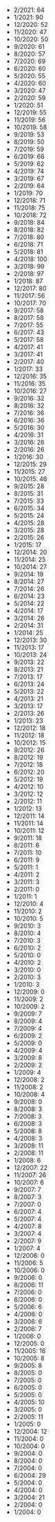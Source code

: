 *  2/2021: 64
*  1/2021: 90
*  12/2020: 52
*  11/2020: 47
*  10/2020: 50
*  9/2020: 61
*  8/2020: 57
*  7/2020: 69
*  6/2020: 60
*  5/2020: 55
*  4/2020: 60
*  3/2020: 47
*  2/2020: 59
*  1/2020: 51
*  12/2019: 55
*  11/2019: 56
*  10/2019: 58
*  9/2019: 53
*  8/2019: 50
*  7/2019: 59
*  6/2019: 66
*  5/2019: 62
*  4/2019: 74
*  3/2019: 67
*  2/2019: 64
*  1/2019: 70
*  12/2018: 71
*  11/2018: 75
*  10/2018: 72
*  9/2018: 84
*  8/2018: 82
*  7/2018: 80
*  6/2018: 71
*  5/2018: 81
*  4/2018: 100
*  3/2018: 99
*  2/2018: 97
*  1/2018: 87
*  12/2017: 80
*  11/2017: 56
*  10/2017: 70
*  9/2017: 58
*  8/2017: 58
*  7/2017: 55
*  6/2017: 43
*  5/2017: 58
*  4/2017: 41
*  3/2017: 41
*  2/2017: 40
*  1/2017: 33
*  12/2016: 35
*  11/2016: 35
*  10/2016: 27
*  9/2016: 32
*  8/2016: 32
*  7/2016: 36
*  6/2016: 36
*  5/2016: 30
*  4/2016: 31
*  3/2016: 26
*  2/2016: 26
*  1/2016: 30
*  12/2015: 29
*  11/2015: 27
*  10/2015: 46
*  9/2015: 28
*  8/2015: 31
*  7/2015: 33
*  6/2015: 34
*  5/2015: 24
*  4/2015: 28
*  3/2015: 28
*  2/2015: 26
*  1/2015: 17
*  12/2014: 20
*  11/2014: 25
*  10/2014: 27
*  9/2014: 19
*  8/2014: 27
*  7/2014: 26
*  6/2014: 23
*  5/2014: 22
*  4/2014: 17
*  3/2014: 26
*  2/2014: 31
*  1/2014: 25
*  12/2013: 30
*  11/2013: 17
*  10/2013: 24
*  9/2013: 22
*  8/2013: 21
*  7/2013: 17
*  6/2013: 24
*  5/2013: 22
*  4/2013: 21
*  3/2013: 17
*  2/2013: 26
*  1/2013: 23
*  12/2012: 18
*  11/2012: 18
*  10/2012: 15
*  9/2012: 26
*  8/2012: 19
*  7/2012: 18
*  6/2012: 20
*  5/2012: 19
*  4/2012: 10
*  3/2012: 12
*  2/2012: 11
*  1/2012: 13
*  12/2011: 14
*  11/2011: 14
*  10/2011: 12
*  9/2011: 18
*  8/2011: 6
*  7/2011: 10
*  6/2011: 9
*  5/2011: 1
*  4/2011: 2
*  3/2011: 3
*  2/2011: 0
*  1/2011: 1
*  12/2010: 4
*  11/2010: 2
*  10/2010: 5
*  9/2010: 3
*  8/2010: 4
*  7/2010: 3
*  6/2010: 2
*  5/2010: 0
*  4/2010: 2
*  3/2010: 0
*  2/2010: 3
*  1/2010: 3
*  12/2009: 0
*  11/2009: 2
*  10/2009: 2
*  9/2009: 7
*  8/2009: 4
*  7/2009: 4
*  6/2009: 2
*  5/2009: 0
*  4/2009: 4
*  3/2009: 8
*  2/2009: 2
*  1/2009: 4
*  12/2008: 2
*  11/2008: 2
*  10/2008: 4
*  9/2008: 0
*  8/2008: 3
*  7/2008: 3
*  6/2008: 3
*  5/2008: 8
*  4/2008: 3
*  3/2008: 11
*  2/2008: 11
*  1/2008: 6
*  12/2007: 22
*  11/2007: 26
*  10/2007: 6
*  9/2007: 7
*  8/2007: 3
*  7/2007: 0
*  6/2007: 4
*  5/2007: 4
*  4/2007: 8
*  3/2007: 4
*  2/2007: 9
*  1/2007: 4
*  12/2006: 0
*  11/2006: 5
*  10/2006: 0
*  9/2006: 0
*  8/2006: 11
*  7/2006: 0
*  6/2006: 0
*  5/2006: 6
*  4/2006: 0
*  3/2006: 6
*  2/2006: 7
*  1/2006: 0
*  12/2005: 0
*  11/2005: 16
*  10/2005: 8
*  9/2005: 8
*  8/2005: 0
*  7/2005: 0
*  6/2005: 0
*  5/2005: 0
*  4/2005: 10
*  3/2005: 0
*  2/2005: 11
*  1/2005: 0
*  12/2004: 12
*  11/2004: 0
*  10/2004: 0
*  9/2004: 0
*  8/2004: 0
*  7/2004: 0
*  6/2004: 29
*  5/2004: 0
*  4/2004: 0
*  3/2004: 21
*  2/2004: 0
*  1/2004: 0